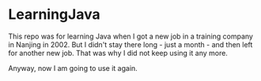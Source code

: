# LearningJava

This repo was for learning Java when I got a new job in a training company in Nanjing in 2002. But I didn't stay there long - just a month - and then left for another new job. That was why I did not keep using it any more.

Anyway, now I am going to use it again.